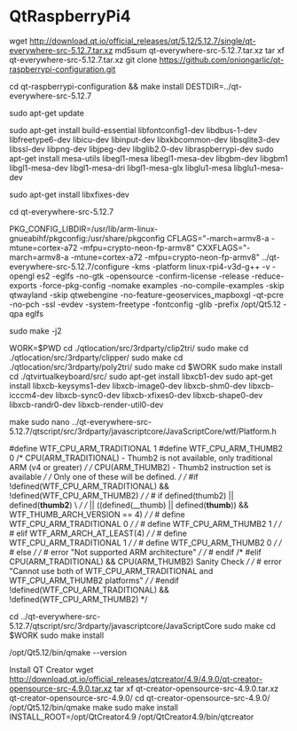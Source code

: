 # QtRaspberryPi4

wget http://download.qt.io/official_releases/qt/5.12/5.12.7/single/qt-everywhere-src-5.12.7.tar.xz
md5sum qt-everywhere-src-5.12.7.tar.xz
tar xf qt-everywhere-src-5.12.7.tar.xz
git clone https://github.com/oniongarlic/qt-raspberrypi-configuration.git

cd qt-raspberrypi-configuration && make install DESTDIR=../qt-everywhere-src-5.12.7

sudo apt-get update

sudo apt-get install build-essential libfontconfig1-dev libdbus-1-dev libfreetype6-dev libicu-dev libinput-dev libxkbcommon-dev libsqlite3-dev libssl-dev libpng-dev libjpeg-dev libglib2.0-dev libraspberrypi-dev
sudo apt-get install mesa-utils libegl1-mesa libegl1-mesa-dev libgbm-dev libgbm1 libgl1-mesa-dev libgl1-mesa-dri libgl1-mesa-glx libglu1-mesa libglu1-mesa-dev 


sudo apt-get install libxfixes-dev

cd qt-everywhere-src-5.12.7

PKG_CONFIG_LIBDIR=/usr/lib/arm-linux-gnueabihf/pkgconfig:/usr/share/pkgconfig CFLAGS="-march=armv8-a -mtune=cortex-a72 -mfpu=crypto-neon-fp-armv8" CXXFLAGS="-march=armv8-a -mtune=cortex-a72 -mfpu=crypto-neon-fp-armv8" ../qt-everywhere-src-5.12.7/configure -kms -platform linux-rpi4-v3d-g++ -v -opengl es2 -eglfs -no-gtk -opensource -confirm-license -release -reduce-exports -force-pkg-config -nomake examples -no-compile-examples -skip qtwayland -skip qtwebengine -no-feature-geoservices_mapboxgl -qt-pcre -no-pch -ssl -evdev -system-freetype -fontconfig -glib -prefix /opt/Qt5.12 -qpa eglfs

sudo make -j2

WORK=$PWD
cd ./qtlocation/src/3rdparty/clip2tri/
sudo make
cd ./qtlocation/src/3rdparty/clipper/
sudo make
cd ./qtlocation/src/3rdparty/poly2tri/
sudo make
cd $WORK
sudo make install
cd ./qtvirtualkeyboard/src/
sudo apt-get install libxcb1-dev
sudo apt-get install libxcb-keysyms1-dev libxcb-image0-dev libxcb-shm0-dev libxcb-icccm4-dev libxcb-sync0-dev libxcb-xfixes0-dev libxcb-shape0-dev libxcb-randr0-dev libxcb-render-util0-dev

make
sudo nano ../qt-everywhere-src-5.12.7/qtscript/src/3rdparty/javascriptcore/JavaScriptCore/wtf/Platform.h

#define WTF_CPU_ARM_TRADITIONAL 1
#define WTF_CPU_ARM_THUMB2 0
/* CPU(ARM_TRADITIONAL) - Thumb2 is not available, only traditional ARM (v4 or greater) */
/* CPU(ARM_THUMB2) - Thumb2 instruction set is available */
/* Only one of these will be defined. */
/* #if !defined(WTF_CPU_ARM_TRADITIONAL) && !defined(WTF_CPU_ARM_THUMB2) */
/* #  if defined(thumb2) || defined(__thumb2__) \ */
/*    || ((defined(__thumb) || defined(__thumb__)) && WTF_THUMB_ARCH_VERSION == 4) */
/* #    define WTF_CPU_ARM_TRADITIONAL 0 */
/* #    define WTF_CPU_ARM_THUMB2 1 */
/* #  elif WTF_ARM_ARCH_AT_LEAST(4) */
/* #    define WTF_CPU_ARM_TRADITIONAL 1 */
/* #    define WTF_CPU_ARM_THUMB2 0 */
/* #  else */
/* #    error "Not supported ARM architecture" */
/* #  endif
/* #elif CPU(ARM_TRADITIONAL) && CPU(ARM_THUMB2) Sanity Check */
/* #  error "Cannot use both of WTF_CPU_ARM_TRADITIONAL and WTF_CPU_ARM_THUMB2 platforms" */
/* #endif !defined(WTF_CPU_ARM_TRADITIONAL) && !defined(WTF_CPU_ARM_THUMB2) */

cd ../qt-everywhere-src-5.12.7/qtscript/src/3rdparty/javascriptcore/JavaScriptCore
sudo make
cd $WORK
sudo make install

/opt/Qt5.12/bin/qmake --version

Install QT Creator
wget http://download.qt.io/official_releases/qtcreator/4.9/4.9.0/qt-creator-opensource-src-4.9.0.tar.xz
tar xf qt-creator-opensource-src-4.9.0.tar.xz qt-creator-opensource-src-4.9.0/
cd qt-creator-opensource-src-4.9.0/
/opt/Qt5.12/bin/qmake
make
sudo make install INSTALL_ROOT=/opt/QtCreator4.9
/opt/QtCreator4.9/bin/qtcreator
